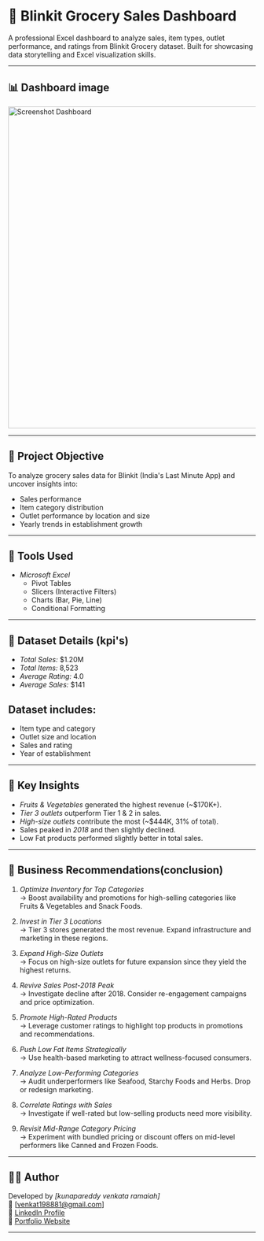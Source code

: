 # 🛒 Blinkit Grocery Sales Dashboard

A professional Excel dashboard to analyze sales, item types, outlet performance, and ratings from Blinkit Grocery dataset. Built for showcasing data storytelling and Excel visualization skills.

---

## 📊 Dashboard image

<img width="1722" height="654" alt="Screenshot Dashboard" src="https://github.com/user-attachments/assets/0b84a69b-456b-4a39-b95a-37ae9accc29e" />


---

## 🚀 Project Objective

To analyze grocery sales data for Blinkit (India's Last Minute App) and uncover insights into:
- Sales performance
- Item category distribution
- Outlet performance by location and size
- Yearly trends in establishment growth

---

## 🧰 Tools Used

- *Microsoft Excel*
  - Pivot Tables
  - Slicers (Interactive Filters)
  - Charts (Bar, Pie, Line)
  - Conditional Formatting

---

## 📁 Dataset Details (kpi's)

- *Total Sales:* $1.20M
- *Total Items:* 8,523
- *Average Rating:* 4.0
- *Average Sales:* $141

## Dataset includes:
- Item type and category
- Outlet size and location
- Sales and rating
- Year of establishment

---

## 📌 Key Insights

- *Fruits & Vegetables* generated the highest revenue (~$170K+).
- *Tier 3 outlets* outperform Tier 1 & 2 in sales.
- *High-size outlets* contribute the most (~$444K, 31% of total).
- Sales peaked in *2018* and then slightly declined.
- Low Fat products performed slightly better in total sales.

---

## 🧠 Business Recommendations(conclusion)

1. *Optimize Inventory for Top Categories*  
   → Boost availability and promotions for high-selling categories like Fruits & Vegetables and Snack Foods.

2. *Invest in Tier 3 Locations*  
   → Tier 3 stores generated the most revenue. Expand infrastructure and marketing in these regions.

3. *Expand High-Size Outlets*  
   → Focus on high-size outlets for future expansion since they yield the highest returns.

4. *Revive Sales Post-2018 Peak*  
   → Investigate decline after 2018. Consider re-engagement campaigns and price optimization.

5. *Promote High-Rated Products*  
   → Leverage customer ratings to highlight top products in promotions and recommendations.

6. *Push Low Fat Items Strategically*  
   → Use health-based marketing to attract wellness-focused consumers.

7. *Analyze Low-Performing Categories*  
   → Audit underperformers like Seafood, Starchy Foods and Herbs. Drop or redesign marketing.

8. *Correlate Ratings with Sales*  
   → Investigate if well-rated but low-selling products need more visibility.

9. *Revisit Mid-Range Category Pricing*  
   → Experiment with bundled pricing or discount offers on mid-level performers like Canned and Frozen Foods.

---

## 👨‍💻 Author

Developed by *[kunapareddy venkata ramaiah]*  
📧 [venkat198881@gmail.com]  
🔗 [LinkedIn Profile](https://www.linkedin.com/in/venkata-ramaiah-kunapareddy-7b7197334/)  
🔗 [Portfolio Website]( https://venkatdotcom.github.io/venkat-s-portfolio/) 

---



